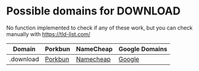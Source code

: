 # Possible domains for DOWNLOAD

No function implemented to check if any of these work, but you can check manually with https://tld-list.com/

| Domain | Porkbun | NameCheap | Google Domains |
|---|---|---|---|
| .download | [Porkbun](https://porkbun.com/checkout/search?prb=e814663da1&tlds=&idnLanguage=&search=search&q=.download) | [Namecheap](https://www.namecheap.com/domains/registration/results/?domain=.download) | [Google](https://domains.google.com/registrar/search?searchTerm=.download) |
